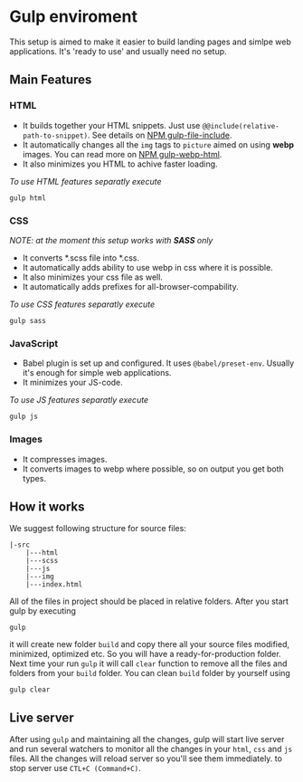 # Gulp enviroment
This setup is aimed to make it easier to build landing pages and simlpe web applications. It's 'ready to use' and usually need no setup.

## Main Features

### HTML
- It builds together your HTML snippets. Just use `@@include(relative-path-to-snippet)`. See details on [NPM gulp-file-include](https://www.npmjs.com/package/gulp-file-include).
- It automatically changes all the `img` tags to `picture` aimed on using **webp** images. You can read more on [NPM gulp-webp-html](https://www.npmjs.com/package/gulp-webp-html).
- It also minimizes you HTML to achive faster loading.

*To use HTML features separatly execute*
```
gulp html
```

### CSS
*NOTE: at the moment this setup works with **SASS** only*
- It converts *.scss file into *.css.
- It automatically adds ability to use webp in css where it is possible.
- It also minimizes your css file as well.
- It automatically adds prefixes for all-browser-compability.

*To use CSS features separatly execute*
```
gulp sass
```

### JavaScript
- Babel plugin is set up and configured. It uses `@babel/preset-env`. Usually it's enough for simple web applications.
- It minimizes your JS-code.

*To use JS features separatly execute*
```
gulp js
```

### Images
- It compresses images.
- It converts images to webp where possible, so on output you get both types.

## How it works
We suggest following structure for source files:
```
|-src
    |---html
    |---scss
    |---js
    |---img
    |---index.html
```
All of the files in project should be placed in relative folders. After you start gulp by executing
```
gulp
```
it will create new folder `build` and copy there all your source files modified, minimized, optimized etc. So you will have a ready-for-production folder.
Next time your run `gulp` it will call `clear` function to remove all the files and folders from your `build` folder. You can clean `build` folder by yourself using
```
gulp clear
```
## Live server
After using `gulp` and maintaining all the changes, gulp will start live server and run several watchers to monitor all the changes in your `html`, `css` and `js` files. All the changes will reload server so you'll see them immediately. to stop server use `CTL+C (Command+C)`.